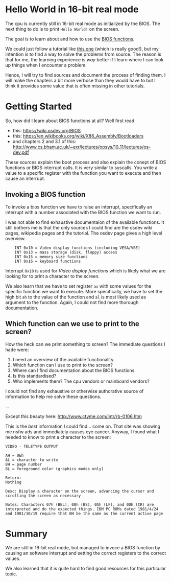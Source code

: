 # Hello World in 16-bit real mode
The cpu is currently still in 16-bit real mode as initialized by the BIOS. The next thing
to do is to print `Hello World!` on the screen.

The goal is to learn about and how to use the 
[BIOS functions](https://wiki.osdev.org/BIOS#BIOS_functions).

We could just follow a tutorial like 
[this one](http://www.cs.bham.ac.uk/~exr/lectures/opsys/10_11/lectures/os-dev.pdf)
(which is really good!), but my intention is to find a way to solve the problems from
source. The reason is that for me, the learning experience is _way_ better if I learn
where I can look up things when I encounter a problem.

Hence, I will try to find sources and document the process of finding them. I will make
the chapters a bit more verbose than they would have to but I think it provides some
value that is often missing in other tutorials.

# Getting Started
So, how did I learn about BIOS functions at all? Well first read

* this: https://wiki.osdev.org/BIOS
* this: https://en.wikibooks.org/wiki/X86_Assembly/Bootloaders
* and chapters 2 and 3.1 of this: http://www.cs.bham.ac.uk/~exr/lectures/opsys/10_11/lectures/os-dev.pdf

These sources explain the boot process and also explain the conept of BIOS functions or
BIOS interrupt calls. It is very similar to syscalls. You write a value to a specific
register with the function you want to execute and then cause an interrupt.

## Invoking a BIOS function
To invoke a bios function we have to raise an interrupt, specifically an interrupt with
a number associated with the BIOS function we want to run. 

I was not able to find exhaustive documentaion of the available functions. It still
bothers me is that the only sources I could find are the osdev wiki pages, wikipedia
pages and the tutorial. The osdev page gives a high level overview.

```
    INT 0x10 = Video display functions (including VESA/VBE)
    INT 0x13 = mass storage (disk, floppy) access
    INT 0x15 = memory size functions
    INT 0x16 = keyboard functions 
```
Interrupt `0x10` is used for _Video display functions_ which is likely what we are
looking for to print a character to the screen.

We also learn that we have to set register `ax` with some values for the specific function
we want to execute. More specifically, we have to set the high bit `ah` to the value
of the function and `al` is most likely used as argument to the function. Again, I could
not find more thorough documentation.

## Which function can we use to print to the screen?
How the heck can we print something to screen? The immediate questions
I hade were:

1. I need an overview of the available functionality.
2. Which function can I use to print to the screen?
3. Where can I find documentation about the BIOS functions.
4. Is this standardised?
5. Who implements them? The cpu vendors or mainboard vendors?

I could not find any exhaustive or otherwise authorative source of information to help
me solve these questions.

...

Except this beauty here: http://www.ctyme.com/intr/rb-0106.htm

This is the _best_ information I could find... come on. That site was showing me nsfw
ads and immediately causes eye cancer. Anyway, I found what I needed to know to print a
character to the screen:

```
VIDEO - TELETYPE OUTPUT

AH = 0Eh
AL = character to write
BH = page number
BL = foreground color (graphics modes only)

Return:
Nothing

Desc: Display a character on the screen, advancing the cursor and scrolling the screen as necessary

Notes: Characters 07h (BEL), 08h (BS), 0Ah (LF), and 0Dh (CR) are interpreted and do the expected things. IBM PC ROMs dated 1981/4/24 and 1981/10/19 require that BH be the same as the current active page 
```

# Summary
We are still in 16-bit real mode, but managed to invoce a BIOS function by causing an
software interrupt and setting the correct registers to the correct values.

We also learned that it is quite hard to find good resources for this particular topic.
